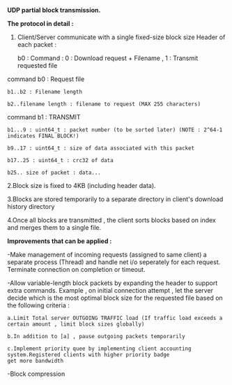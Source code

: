 **UDP partial block transmission.**

**The protocol in detail :**

1. Client/Server communicate with a single fixed-size block size
	Header of each packet :

	b0   : Command : 0 : Download request + Filename , 1 : Transmit requested file
	
command b0 : Request file

	b1..b2 : Filename length
	
	b2..filename length : filename to request (MAX 255 characters)

command b1 : TRANSMIT

	b1...9 : uint64_t : packet number (to be sorted later) (NOTE : 2^64-1 indicates FINAL BLOCK!)
	
	b9..17 : uint64_t : size of data associated with this packet
	
	b17..25 : uint64_t : crc32 of data
	
	b25.. size of packet : data...



2.Block size is fixed to 4KB (including header data).

3.Blocks are stored temporarily to a separate directory in client's download history directory

4.Once all blocks are transmitted , the client sorts blocks based on index and merges them to a single file.


**Improvements that can be applied :**

-Make management of incoming requests (assigned to same client) a separate process (Thread)
and handle net i/o seperately for each request. Terminate connection on completion or timeout.

-Allow variable-length block packets by expanding the header to support extra commands.
Example , on initial connection attempt , let the server decide which is the most optimal
block size for the requested file based on the following criteria :

	a.Limit Total server OUTGOING TRAFFIC load (If traffic load exceeds a certain amount , limit block sizes globally)
	
	b.In addition to [a] , pause outgoing packets temporarily
	
	c.Implement priority quee by implementing client accounting system.Registered clients with higher priority badge
	get more bandwidth


-Block compression
